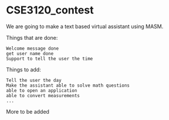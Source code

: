 # CSE3120_contest

We are going to make a text based virtual assistant using MASM.

Things that are done:

    Welcome message done
    get user name done
    Support to tell the user the time
    
Things to add:

    Tell the user the day
    Make the assistant able to solve math questions
    able to open an application
    able to convert measurements
    ...
    
More to be added
    
